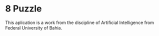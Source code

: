 8 Puzzle
=======

This aplication is a work from the discipline of Artificial Intelligence from Federal University of Bahia.